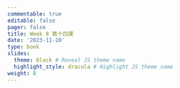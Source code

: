 ```yaml
---
commentable: true
editable: false
pager: false
title: Week 8 第十四課
date: '2023-11-20'
type: book
slides:
  theme: black # Reveal JS theme name
  highlight_style: dracula # Highlight JS theme name
weight: 8
---
```

